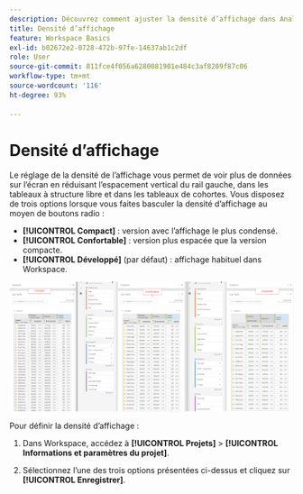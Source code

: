```yaml
---
description: Découvrez comment ajuster la densité d’affichage dans Analysis Workspace.
title: Densité d’affichage
feature: Workspace Basics
exl-id: b02672e2-0728-472b-97fe-14637ab1c2df
role: User
source-git-commit: 811fce4f056a6280081901e484c3af8209f87c06
workflow-type: tm+mt
source-wordcount: '116'
ht-degree: 93%

---
```


# Densité d’affichage

Le réglage de la densité de l’affichage vous permet de voir plus de données sur l’écran en réduisant l’espacement vertical du rail gauche, dans les tableaux à structure libre et dans les tableaux de cohortes.
Vous disposez de trois options lorsque vous faites basculer la densité d’affichage au moyen de boutons radio :

- **[!UICONTROL Compact]** : version avec l’affichage le plus condensé.
- **[!UICONTROL Confortable]** : version plus espacée que la version compacte.
- **[!UICONTROL Développé]** (par défaut) : affichage habituel dans Workspace.

![Des densités de vues compactes, confortables et étendues.](assets/view-density.png)

Pour définir la densité d’affichage :

1. Dans Workspace, accédez à **[!UICONTROL Projets]** > **[!UICONTROL Informations et paramètres du projet]**.

1. Sélectionnez l’une des trois options présentées ci-dessus et cliquez sur **[!UICONTROL Enregistrer]**.
